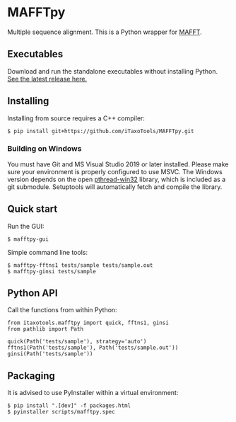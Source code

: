 # MAFFTpy

Multiple sequence alignment. This is a Python wrapper for
[MAFFT](https://mafft.cbrc.jp/alignment/software/).

## Executables

Download and run the standalone executables without installing Python.</br>
[See the latest release here.](https://github.com/iTaxoTools/MAFFTpy/releases/latest)

## Installing

Installing from source requires a C++ compiler:

```
$ pip install git+https://github.com/iTaxoTools/MAFFTpy.git
```

### Building on Windows

You must have Git and MS Visual Studio 2019 or later installed.
Please make sure your environment is properly configured to use MSVC.
The Windows version depends on the open
[pthread-win32](https://github.com/GerHobbelt/pthread-win32) library,
which is included as a git submodule. Setuptools will automatically
fetch and compile the library.

## Quick start

Run the GUI:
```
$ mafftpy-gui
```

Simple command line tools:
```
$ mafftpy-fftns1 tests/sample tests/sample.out
$ mafftpy-ginsi tests/sample
```

## Python API

Call the functions from within Python:
```
from itaxotools.mafftpy import quick, fftns1, ginsi
from pathlib import Path

quick(Path('tests/sample'), strategy='auto')
fftns1(Path('tests/sample'), Path('tests/sample.out'))
ginsi(Path('tests/sample'))
```

## Packaging

It is advised to use PyInstaller within a virtual environment:
```
$ pip install ".[dev]" -f packages.html
$ pyinstaller scripts/mafftpy.spec
```
